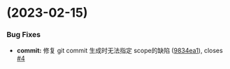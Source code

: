 #  (2023-02-15)


### Bug Fixes

* **commit:** 修复 git commit 生成时无法指定 scope的缺陷 ([9834ea1](https://github.com/TonicFizzRicky/ts-setup-template/commit/9834ea1304ddb1100d26cf0869177248bbd0820b)), closes [#4](https://github.com/TonicFizzRicky/ts-setup-template/issues/4)



